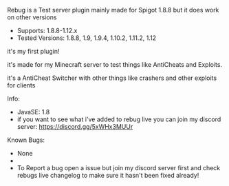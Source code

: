 Rebug is a Test server plugin mainly made for Spigot 1.8.8 but it does work on other versions

- Supports: 1.8.8-1.12.x
- Tested Versions: 1.8.8, 1.9, 1.9.4, 1.10.2, 1.11.2, 1.12

it's my first plugin!

it's made for my Minecraft server to test things like AntiCheats and Exploits.

it's a AntiCheat Switcher with other things like crashers and other exploits for clients


Info:
- JavaSE: 1.8
- if you want to see what i've added to rebug live you can join my discord server: https://discord.gg/5xWHx3MUUr

Known Bugs:
- None
- 
- To Report a bug open a issue but join my discord server first and check rebugs live changelog to make sure it hasn't been fixed already!
